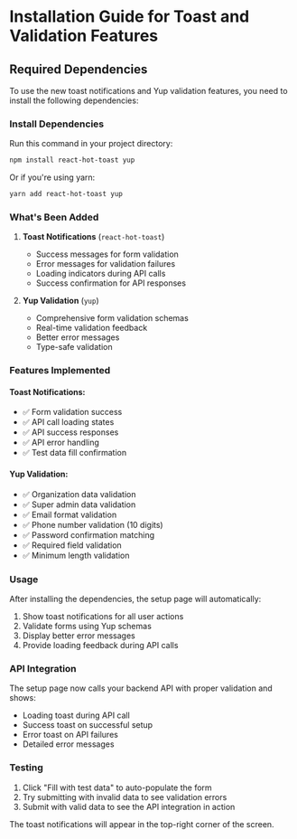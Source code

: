 # Installation Guide for Toast and Validation Features

## Required Dependencies

To use the new toast notifications and Yup validation features, you need to install the following dependencies:

### Install Dependencies

Run this command in your project directory:

```bash
npm install react-hot-toast yup
```

Or if you're using yarn:

```bash
yarn add react-hot-toast yup
```

### What's Been Added

1. **Toast Notifications** (`react-hot-toast`)
   - Success messages for form validation
   - Error messages for validation failures
   - Loading indicators during API calls
   - Success confirmation for API responses

2. **Yup Validation** (`yup`)
   - Comprehensive form validation schemas
   - Real-time validation feedback
   - Better error messages
   - Type-safe validation

### Features Implemented

#### Toast Notifications:
- ✅ Form validation success
- ✅ API call loading states
- ✅ API success responses
- ✅ API error handling
- ✅ Test data fill confirmation

#### Yup Validation:
- ✅ Organization data validation
- ✅ Super admin data validation
- ✅ Email format validation
- ✅ Phone number validation (10 digits)
- ✅ Password confirmation matching
- ✅ Required field validation
- ✅ Minimum length validation

### Usage

After installing the dependencies, the setup page will automatically:

1. Show toast notifications for all user actions
2. Validate forms using Yup schemas
3. Display better error messages
4. Provide loading feedback during API calls

### API Integration

The setup page now calls your backend API with proper validation and shows:
- Loading toast during API call
- Success toast on successful setup
- Error toast on API failures
- Detailed error messages

### Testing

1. Click "Fill with test data" to auto-populate the form
2. Try submitting with invalid data to see validation errors
3. Submit with valid data to see the API integration in action

The toast notifications will appear in the top-right corner of the screen.
